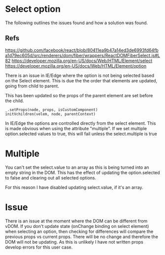 # Select option
The following outlines the issues found and how a solution was found.

## Refs
https://github.com/facebook/react/blob/80411ea9b47a14ed3de6993fd64fba1d79ec605d/src/renderers/dom/fiber/wrappers/ReactDOMFiberSelect.js#L82
https://developer.mozilla.org/en-US/docs/Web/HTML/Element/select
https://developer.mozilla.org/en-US/docs/Web/HTML/Element/option

There is an issue in IE/Edge where the option is not being selected based on the Select element.
This is due the the order that elements are updated, going from child to parent.

This has been updated so the props of the parent element are set before the child.

```
_.setProps(node, props, isCustomComponent)
initVchildren(velem, node, parentContext)
```

In IE/Edge the options are controlled directly from the select element. This is made obvious when using the  attribute "multiple". If we set multiple option.selected values to true, this will fail unless the select.multiple is true

# Multiple
You can't set the select.value to an array as this is being turned into an empty string in the DOM.
This has the effect of updating the option.selected to false and clearing out all selected options.

For this reason I have disabled updating select.value, if it's an array.

# Issue
There is an issue at the moment where the DOM can be different from vDOM.
If you don't update state (onChange binding on select element) when selecting an option, then checking for differences will compare the previous props vs current props. There will be no change and therefore the DOM will not be updating. As this is unlikely I have not written props develop errors for this user case.